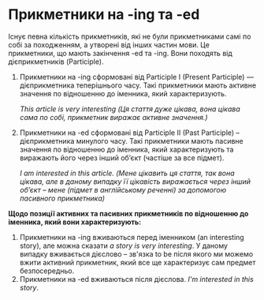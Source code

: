 # Прикметники на -ing та -ed

<p>Існує певна кількість прикметників, які не були прикметниками самі по собі за походженням, а утворені від інших частин мови. Це прикметники, що мають закінчення -ed та -ing. Вони походять від дієприкметників (Participle).</p>

<ol>
<li>Прикметники на -ing сформовані від Participle I (Present Participle) — дієприкметника теперішнього часу. Такі прикметники мають активне значення по відношенню до іменника, який характеризують.</li>
<p><i>This article is very interesting (Ця стаття дуже цікава, вона цікава сама по собі, прикметник виражає активне значення.)</i></p>
<li>Прикметники на  -ed сформовані від Participle II (Past Participle) – дієприкметника минулого часу. Такі прикметники мають пасивне значення по відношенню до іменника, який характеризують та виражають його через інший об’єкт (частіше за все підмет).</li>
<p><i>I am interested in this article. (Мене цікавить ця стаття, так вона цікава, але в даному випадку її цікавість виражається через інший об’єкт – мене (підмет в англійському реченні) за допомогою пасивного прикметника)</i></p>
</ol>

<p><b>Щодо позиції активних та пасивних прикметників по відношенню до іменника, який вони характеризують:</b></p>

<ol>
<li>Прикметники на -ing  вживаються перед іменником  (an interesting story), але можна сказати <i>а story is very interesting</i>. У даному випадку вживається дієслово – зв'язка to be після якого ми можемо вжити активний прикметник, який все ще характеризує сам предмет безпосередньо.</li>
<li>Прикметники на -ed вживаються після дієслова. <i>I'm interested in this story</i>.</li>
</ol>